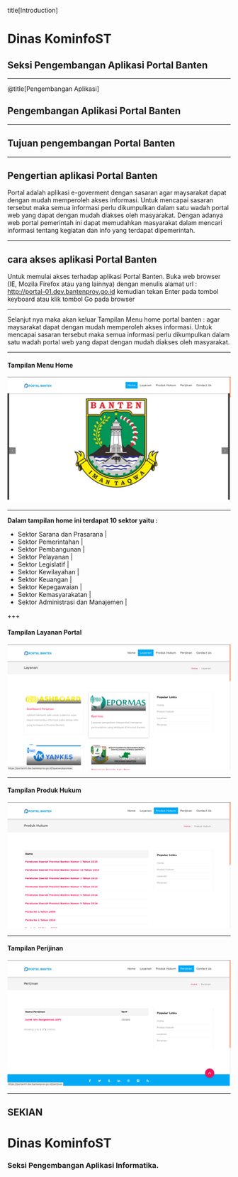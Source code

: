 title[Introduction]

# Dinas <span class="gold">KominfoST</span>

## Seksi Pengembangan Aplikasi <span class="gold">Portal Banten</span>

---

@title[Pengembangan Aplikasi]

## Pengembangan Aplikasi <span class="gold">Portal Banten</span>

---

## Tujuan pengembangan <span class="gold">Portal Banten</span>

---

## Pengertian aplikasi <span class="gold">Portal Banten</span> 
Portal adalah aplikasi  e-goverment dengan sasaran agar maysarakat dapat dengan mudah memperoleh akses informasi. Untuk mencapai sasaran tersebut maka semua informasi perlu dikumpulkan dalam satu wadah portal web yang dapat dengan mudah diakses oleh masyarakat. Dengan adanya web portal pemerintah ini dapat memudahkan masyarakat dalam mencari informasi tentang kegiatan dan info yang terdapat dipemerintah.

---

## cara akses aplikasi <span class="gold">Portal Banten</span>
Untuk memulai akses terhadap aplikasi Portal Banten. Buka web browser (IE, Mozila Firefox atau yang lainnya) dengan menulis alamat url : http://portal-01.dev.bantenprov.go.id kemudian tekan Enter pada tombol keyboard atau klik tombol Go pada browser

---

Selanjut nya maka akan keluar Tampilan Menu home portal banten : agar maysarakat dapat dengan mudah memperoleh akses informasi. Untuk mencapai sasaran tersebut maka semua informasi perlu dikumpulkan dalam satu wadah portal web yang dapat dengan mudah diakses oleh masyarakat.

---

#### Tampilan Menu Home
![Tampilan utama portal](/assets/images/tampilan-awal-portal.png)

---

**Dalam tampilan home ini terdapat 10 sektor yaitu :** 
- Sektor Sarana dan Prasarana |
- Sektor Pemerintahan |
- Sektor Pembangunan |
- Sektor Pelayanan |
- Sektor Legislatif |
- Sektor Kewilayahan |
- Sektor Keuangan |
- Sektor Kepegawaian |
- Sektor Kemasyarakatan |
- Sektor Administrasi dan Manajemen |

+++

#### Tampilan Layanan Portal
![Tampilan layanan portal](/assets/images/tampilan-layanan-portal.png)

---

#### Tampilan Produk Hukum
![Tampilan produk hukum ](/assets/images/tampilan-produk-hukum.png)

---

#### Tampilan Perijinan
![Tampilan perijinan](/assets/images/tampilan-perijinan.png)

---

## SEKIAN
# Dinas <span class="gold">KominfoST</span>

### Seksi Pengembangan Aplikasi Informatika.

